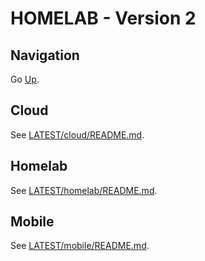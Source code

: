 # HOMELAB - Version 2

## Navigation

Go [Up][up].

[up]: /README.md

## Cloud

See [LATEST/cloud/README.md][latest-cloud-readme].

[latest-cloud-readme]: LATEST/cloud/README.md

## Homelab

See [LATEST/homelab/README.md][latest-homelab-readme].

[latest-homelab-readme]: LATEST/homelab/README.md

## Mobile

See [LATEST/mobile/README.md][latest-mobile-readme].

[latest-mobile-readme]: LATEST/mobile/README.md
